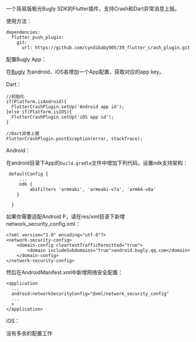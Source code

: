 一个简易版极光Bugly SDK的Flutter插件，支持Crash和Dart异常消息上报。


使用方法：

```
dependencies:
  flutter_push_plugin:
    git:
      url: https://github.com/cyndibaby905/39_flutter_crash_plugin.git
```

配置Bugly App：

在[Bugly](https://bugly.qq.com/v2/workbench/apps) 为android、iOS各增加一个App配置，获取对应的app key。


Dart：

```
//初始化
if(Platform.isAndroid){
  FlutterCrashPlugin.setUp('Android app id');
}else if(Platform.isIOS){
  FlutterCrashPlugin.setUp('iOS app id');
}

//Dart异常上报
FlutterCrashPlugin.postException(error, stackTrace);

```

Android：

在android目录下App的`build.gradle`文件中增加下列代码，设置ndk支持架构：

```
 defaultConfig {
     ...
     ndk {
         abiFilters 'armeabi', 'armeabi-v7a', 'arm64-v8a'
    }

  }
```

如果你需要适配Android P，请在res/xml目录下新增network_security_config.xml：

```
<?xml version="1.0" encoding="utf-8"?>
<network-security-config>
    <domain-config cleartextTrafficPermitted="true">
        <domain includeSubdomains="true">android.bugly.qq.com</domain>
    </domain-config>
</network-security-config>
```
然后在AndroidManifest.xml中新增网络安全配置：

```
<application
  ...
  android:networkSecurityConfig="@xml/network_security_config"
  ...
  >
</application>

```


iOS：

没有多余的配置工作


